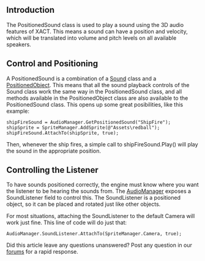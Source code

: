 ## Introduction

The PositionedSound class is used to play a sound using the 3D audio features of XACT. This means a sound can have a position and velocity, which will be translated into volume and pitch levels on all available speakers.

## Control and Positioning

A PositionedSound is a combination of a [Sound](/frb/docs/index.php?title=FlatRedBall.Audio.Sound.md "FlatRedBall.Audio.Sound") class and a [PositionedObject](/frb/docs/index.php?title=FlatRedBall.PositionedObject.md "FlatRedBall.PositionedObject"). This means that all the sound playback controls of the Sound class work the same way in the PositionedSound class, and all methods available in the PositionedObject class are also available to the PositionedSound class. This opens up some great posibilities, like this example:

    shipFireSound = AudioManager.GetPositionedSound("ShipFire");
    shipSprite = SpriteManager.AddSprite(@"Assets\redball");
    shipFireSound.AttachTo(shipSprite, true);

Then, whenever the ship fires, a simple call to shipFireSound.Play() will play the sound in the appropriate position.

## Controlling the Listener

To have sounds positioned correctly, the engine must know where you want the listener to be hearing the sounds from. The [AudioManager](/frb/docs/index.php?title=FlatRedBall.Audio.AudioManager.md "FlatRedBall.Audio.AudioManager") exposes a SoundListener field to control this. The SoundListener is a positioned object, so it can be placed and rotated just like other objects.

For most situations, attaching the SoundListener to the default Camera will work just fine. This line of code will do just that:

    AudioManager.SoundListener.AttachTo(SpriteManager.Camera, true);

Did this article leave any questions unanswered? Post any question in our [forums](/frb/forum/.md) for a rapid response.
